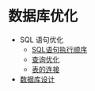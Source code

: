 # 数据库优化
+ SQL 语句优化
  + [SQL语句执行顺序](sqlOrder.md)
  + [查询优化](selectOptimize.md)
  + [表的连接](joinOrder.md)
+ [数据库设计](dbDesign.md)
